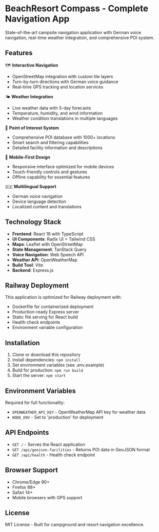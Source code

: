# BeachResort Compass - Complete Navigation App

State-of-the-art campsite navigation application with German voice navigation, real-time weather integration, and comprehensive POI system.

## Features

🗺️ **Interactive Navigation**
- OpenStreetMap integration with custom tile layers
- Turn-by-turn directions with German voice guidance
- Real-time GPS tracking and location services

🌤️ **Weather Integration**
- Live weather data with 5-day forecasts
- Temperature, humidity, and wind information
- Weather condition translations in multiple languages

📍 **Point of Interest System**
- Comprehensive POI database with 1000+ locations
- Smart search and filtering capabilities
- Detailed facility information and descriptions

📱 **Mobile-First Design**
- Responsive interface optimized for mobile devices
- Touch-friendly controls and gestures
- Offline capability for essential features

🇩🇪 **Multilingual Support**
- German voice navigation
- Device language detection
- Localized content and translations

## Technology Stack

- **Frontend**: React 18 with TypeScript
- **UI Components**: Radix UI + Tailwind CSS
- **Maps**: Leaflet with OpenStreetMap
- **State Management**: TanStack Query
- **Voice Navigation**: Web Speech API
- **Weather API**: OpenWeatherMap
- **Build Tool**: Vite
- **Backend**: Express.js

## Railway Deployment

This application is optimized for Railway deployment with:

- Dockerfile for containerized deployment
- Production-ready Express server
- Static file serving for React build
- Health check endpoints
- Environment variable configuration

## Installation

1. Clone or download this repository
2. Install dependencies: `npm install`
3. Set environment variables (see .env.example)
4. Build for production: `npm run build`
5. Start the server: `npm start`

## Environment Variables

Required for full functionality:

- `OPENWEATHER_API_KEY` - OpenWeatherMap API key for weather data
- `NODE_ENV` - Set to 'production' for deployment

## API Endpoints

- `GET /` - Serves the React application
- `GET /api/geojson-facilities` - Returns POI data in GeoJSON format
- `GET /api/health` - Health check endpoint

## Browser Support

- Chrome/Edge 90+
- Firefox 88+
- Safari 14+
- Mobile browsers with GPS support

## License

MIT License - Built for campground and resort navigation excellence.